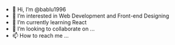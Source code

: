 - 👋 Hi, I’m @bablu1996
- 👀 I’m interested in Web Development and Front-end Designing
- 🌱 I’m currently learning React
- 💞️ I’m looking to collaborate on ...
- 📫 How to reach me ...

<!---
bablu1996/bablu1996 is a ✨ special ✨ repository because its `README.md` (this file) appears on your GitHub profile.
You can click the Preview link to take a look at your changes.
--->
